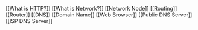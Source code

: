 [[What is HTTP?]]
[[What is Network?]]
[[Network Node]]
[[Routing]]
[[Router]]
[[DNS]]
[[Domain Name]]
[[Web Browser]]
[[Public DNS Server]]
[[ISP DNS Server]]